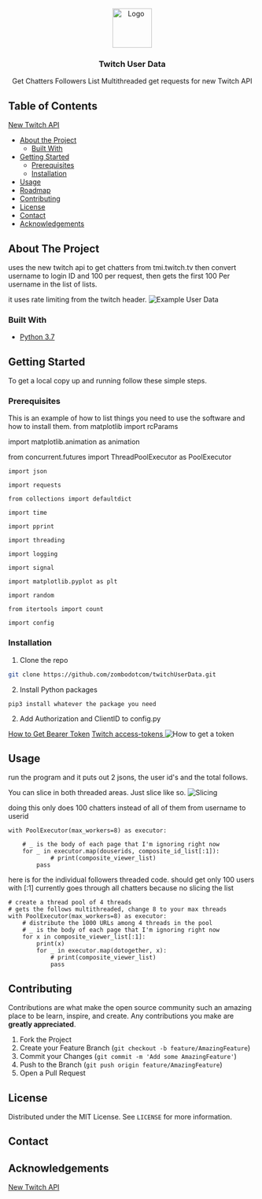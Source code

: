 
<!-- PROJECT LOGO -->
<br />
<p align="center">
  <a href="https://github.com/zombodotcom/twitchUserData">
    <img src="https://cdn.vox-cdn.com/thumbor/8GJB_zUFpn2WLB4LF_PGvScNHiU=/0x0:2400x1600/1200x800/filters:focal(1008x608:1392x992)/cdn.vox-cdn.com/uploads/chorus_image/image/65327022/01_Twitch_Logo.0.jpg" alt="Logo" width="80" height="80">
  </a>

  <h3 align="center">Twitch User Data</h3>

  <p align="center">
    Get Chatters Followers List
	Multithreaded get requests for new Twitch API
	
  </p>
</p>



<!-- TABLE OF CONTENTS -->
## Table of Contents
[New Twitch API](https://dev.twitch.tv/docs/api/)


* [About the Project](#about-the-project)
  * [Built With](#built-with)
* [Getting Started](#getting-started)
  * [Prerequisites](#prerequisites)
  * [Installation](#installation)
* [Usage](#usage)
* [Roadmap](#roadmap)
* [Contributing](#contributing)
* [License](#license)
* [Contact](#contact)
* [Acknowledgements](#acknowledgements)



<!-- ABOUT THE PROJECT -->
## About The Project


uses the new twitch api to get chatters from tmi.twitch.tv then convert username to login ID and 100 per request, then gets the first 100 Per username in the list of lists. 

it uses rate limiting from the twitch header. 
![Example User Data](https://i.imgur.com/MxLIXPV.png)

### Built With

* [Python 3.7]()



<!-- GETTING STARTED -->
## Getting Started

To get a local copy up and running follow these simple steps.

### Prerequisites

This is an example of how to list things you need to use the software and how to install them.
from matplotlib import rcParams

import matplotlib.animation as animation

from concurrent.futures import ThreadPoolExecutor as PoolExecutor
```
import json

import requests

from collections import defaultdict

import time

import pprint

import threading

import logging

import signal

import matplotlib.pyplot as plt

import random

from itertools import count

import config
```

### Installation
 
1. Clone the repo
```sh
git clone https://github.com/zombodotcom/twitchUserData.git
```
2. Install Python packages
```
pip3 install whatever the package you need
```
2. Add Authorization and ClientID to config.py

[How to Get Bearer Token](https://dev.twitch.tv/docs/api/)
[Twitch access-tokens ](https://dev.twitch.tv/docs/authentication#refreshing-access-tokens)
![How to get a token](https://i.imgur.com/ZaugPkW.png)
<!-- USAGE EXAMPLES -->
## Usage

run the program and it puts out 2 jsons, the user id's and the total follows. 

You can slice in both threaded areas. Just slice like so.
![Slicing](https://i.imgur.com/QjVgBOW.png)

doing this only does 100 chatters instead of all of them from username to userid

```
with PoolExecutor(max_workers=8) as executor:

    # _ is the body of each page that I'm ignoring right now
    for _ in executor.map(douserids, composite_id_list[:1]):
            # print(composite_viewer_list)
        pass
```

here is for the individual followers threaded code. should get only 100 users with [:1]
currently goes through all chatters because no slicing the list

```
# create a thread pool of 4 threads
# gets the follows multithreaded, change 8 to your max threads
with PoolExecutor(max_workers=8) as executor:
    # distribute the 1000 URLs among 4 threads in the pool
    # _ is the body of each page that I'm ignoring right now
    for x in composite_viewer_list[:1]:
        print(x)
        for _ in executor.map(dotogether, x):
            # print(composite_viewer_list)
            pass
```


<!-- CONTRIBUTING -->
## Contributing

Contributions are what make the open source community such an amazing place to be learn, inspire, and create. Any contributions you make are **greatly appreciated**.

1. Fork the Project
2. Create your Feature Branch (`git checkout -b feature/AmazingFeature`)
3. Commit your Changes (`git commit -m 'Add some AmazingFeature'`)
4. Push to the Branch (`git push origin feature/AmazingFeature`)
5. Open a Pull Request



<!-- LICENSE -->
## License

Distributed under the MIT License. See `LICENSE` for more information.



<!-- CONTACT -->
## Contact


<!-- ACKNOWLEDGEMENTS -->
## Acknowledgements

[New Twitch API](https://dev.twitch.tv/docs/api/)





